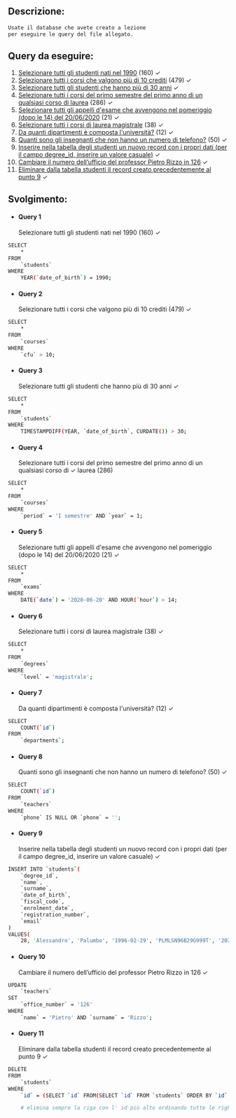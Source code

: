 ## Descrizione:

```txt
Usate il database che avete creato a lezione
per eseguire le query del file allegato.
```

## Query da eseguire:

1. [Selezionare tutti gli studenti nati nel 1990](#query-1) (160) &check;
2. [Selezionare tutti i corsi che valgono più di 10 crediti](#query-2) (479) &check;
3. [Selezionare tutti gli studenti che hanno più di 30 anni](#query-3) &check;
4. [Selezionare tutti i corsi del primo semestre del primo anno di un qualsiasi corso di laurea](#query-4) (286) &check;
5. [Selezionare tutti gli appelli d'esame che avvengono nel pomeriggio (dopo le 14) del 20/06/2020](#query-5) (21) &check;
6. [Selezionare tutti i corsi di laurea magistrale](#query-6) (38) &check;
7. [Da quanti dipartimenti è composta l'università?](#query-7) (12) &check;
8. [Quanti sono gli insegnanti che non hanno un numero di telefono?](#query-8) (50) &check;
9. [Inserire nella tabella degli studenti un nuovo record con i propri dati (per il campo degree_id, inserire un valore casuale)](#query-9) &check;
10. [Cambiare il numero dell’ufficio del professor Pietro Rizzo in 126](#query-10) &check;
11. [Eliminare dalla tabella studenti il record creato precedentemente al punto 9](#query-11) &check;

## Svolgimento:

- #### Query 1
  Selezionare tutti gli studenti nati nel 1990 (160) &check;

```bash
SELECT
    *
FROM
    `students`
WHERE
    YEAR(`date_of_birth`) = 1990;
```

- #### Query 2
  Selezionare tutti i corsi che valgono più di 10 crediti (479) &check;

```bash
SELECT
    *
FROM
    `courses`
WHERE
    `cfu` > 10;
```

- #### Query 3
  Selezionare tutti gli studenti che hanno più di 30 anni &check;

```bash
SELECT
    *
FROM
    `students`
WHERE
    TIMESTAMPDIFF(YEAR, `date_of_birth`, CURDATE()) > 30;
```

- #### Query 4
  Selezionare tutti i corsi del primo semestre del primo anno di un qualsiasi corso di &check;
  laurea (286)

```bash
SELECT
    *
FROM
    `courses`
WHERE
    `period` = 'I semestre' AND `year` = 1;
```

- #### Query 5
  Selezionare tutti gli appelli d'esame che avvengono nel pomeriggio (dopo le 14) del
  20/06/2020 (21) &check;

```bash
SELECT
    *
FROM
    `exams`
WHERE
    DATE(`date`) = '2020-06-20' AND HOUR(`hour`) > 14;
```

- #### Query 6
  Selezionare tutti i corsi di laurea magistrale (38) &check;

```bash
SELECT
    *
FROM
    `degrees`
WHERE
    `level` = 'magistrale';
```

- #### Query 7
  Da quanti dipartimenti è composta l'università? (12) &check;

```bash
SELECT
    COUNT(`id`)
FROM
    `departments`;
```

- #### Query 8
  Quanti sono gli insegnanti che non hanno un numero di telefono? (50) &check;

```bash
SELECT
    COUNT(`id`)
FROM
    `teachers`
WHERE
    `phone` IS NULL OR `phone` = '';
```

- #### Query 9
  Inserire nella tabella degli studenti un nuovo record con i propri dati (per il campo
  degree_id, inserire un valore casuale) &check;

```bash
INSERT INTO `students`(
    `degree_id`,
    `name`,
    `surname`,
    `date_of_birth`,
    `fiscal_code`,
    `enrolment_date`,
    `registration_number`,
    `email`
)
VALUES(
    28, 'Alessandro', 'Palumbo', '1996-02-29', 'PLMLSN96B29G999T', '2024-07-01', 999999, 'alessandro1palumbo@gmail.com');
```

- #### Query 10
  Cambiare il numero dell’ufficio del professor Pietro Rizzo in 126 &check;

```bash
UPDATE
    `teachers`
SET
    `office_number` = '126'
WHERE
    `name` = 'Pietro' AND `surname` = 'Rizzo';
```

- #### Query 11
  Eliminare dalla tabella studenti il record creato precedentemente al punto 9 &check;

```bash
DELETE
FROM
    `students`
WHERE
    `id` = (SELECT `id` FROM(SELECT `id` FROM `students` ORDER BY `id` DESC LIMIT 1) AS `temp`) ;

    # elimina sempre la riga con l' id più alto ordinando tutte le righe in ordine decrescente dell' id e prendendo solo la prima riga(quindi quella con l'id più alto)
```
